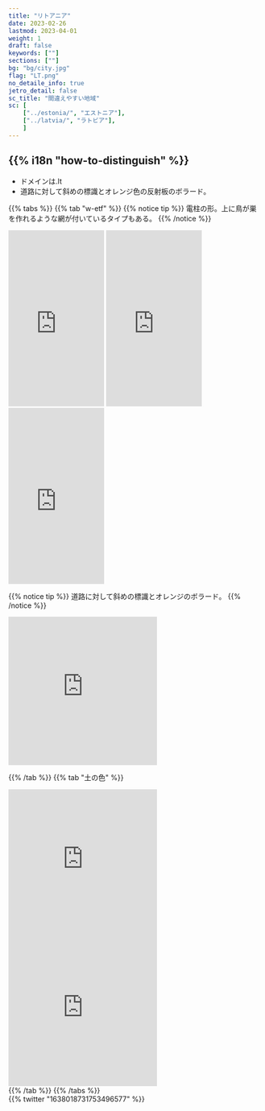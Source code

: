```yaml
---
title: "リトアニア"
date: 2023-02-26
lastmod: 2023-04-01
weight: 1
draft: false
keywords: [""]
sections: [""]
bg: "bg/city.jpg"
flag: "LT.png"
no_detaile_info: true
jetro_detail: false
sc_title: "間違えやすい地域"
sc: [
    ["../estonia/", "エストニア"],
    ["../latvia/", "ラトビア"],
    ]
---
```


<div class="main-desciption country-description">
    <h2 class="section-title">{{% i18n "how-to-distinguish" %}}</h2>
    <ul class="rule-list">
        <li>ドメインは<span class="quiz">.lt</span></li>
        <li>道路に対して<span class="quiz">斜め</span>の標識と<span class="quiz">オレンジ</span>色の反射板のボラード。</li>
    </ul>
</div>


{{% tabs  %}}
{{% tab "w-etf" %}}
{{% notice tip %}}
電柱の形。上に鳥が巣を作れるような網が付いているタイプもある。
{{% /notice %}}
<div class="googlemap-if">
<iframe src="https://www.google.com/maps/embed?pb=!4v1682138253548!6m8!1m7!1sNHOzDYUUQiKWwkHJ9xSQbQ!2m2!1d55.58854106587684!2d26.5763660164371!3f196.77812147844165!4f25.487494572591473!5f3.325193203789971" width="190" height="350" style="border:0;" allowfullscreen="" loading="lazy" referrerpolicy="no-referrer-when-downgrade"></iframe>
<iframe src="https://www.google.com/maps/embed?pb=!4v1682138775957!6m8!1m7!1s-XJC8HbzlPAc1pXfem6Twg!2m2!1d54.46671753809242!2d22.92071943764032!3f41.82909473320008!4f16.0935040115248!5f3.3202390973112452" width="190" height="350" style="border:0;" allowfullscreen="" loading="lazy" referrerpolicy="no-referrer-when-downgrade"></iframe>
<iframe src="https://www.google.com/maps/embed?pb=!4v1682138686422!6m8!1m7!1sbpVYm1v6Af9ERWZb9qUH2Q!2m2!1d54.46618619488959!2d22.91992489201201!3f292.5696348997516!4f20.75041524949897!5f3.325193203789971" width="190" height="350" style="border:0;" allowfullscreen="" loading="lazy" referrerpolicy="no-referrer-when-downgrade"></iframe>
</div>

{{% notice tip %}}
道路に対して斜めの標識とオレンジのボラード。
{{% /notice %}}

<div class="googlemap-if">
<iframe src="https://www.google.com/maps/embed?pb=!4v1682949076164!6m8!1m7!1sX2--3B2x0ypd6wvHxwlAEw!2m2!1d55.07419832374426!2d23.88806601016458!3f267.3854888721004!4f-15.01700369565593!5f1.7435841899522568" width="295" height="295" style="border:0;" allowfullscreen="" loading="lazy" referrerpolicy="no-referrer-when-downgrade"></iframe>
</div>

{{% /tab %}}
{{% tab "土の色" %}}
<div class="googlemap-if">
<iframe src="https://www.google.com/maps/embed?pb=!4v1682140331838!6m8!1m7!1svDkCs20AWkVEfkE9y4un6g!2m2!1d55.50626695039859!2d25.22691908450422!3f118.40489426637932!4f-13.139729046963566!5f3.095282139969689" width="295" height="295" style="border:0;" allowfullscreen="" loading="lazy" referrerpolicy="no-referrer-when-downgrade"></iframe>
<iframe src="https://www.google.com/maps/embed?pb=!4v1682140352662!6m8!1m7!1sa61trZ-I7rEfoiBvjOW7Nw!2m2!1d55.50683638407781!2d25.22743708769995!3f140.63699076018267!4f-13.755207448658382!5f3.212890433629492" width="295" height="295" style="border:0;" allowfullscreen="" loading="lazy" referrerpolicy="no-referrer-when-downgrade"></iframe>
</div>
{{% /tab %}}
{{% /tabs %}}

<div class="googlemap-if">
{{% twitter "1638018731753496577" %}}
</div>
